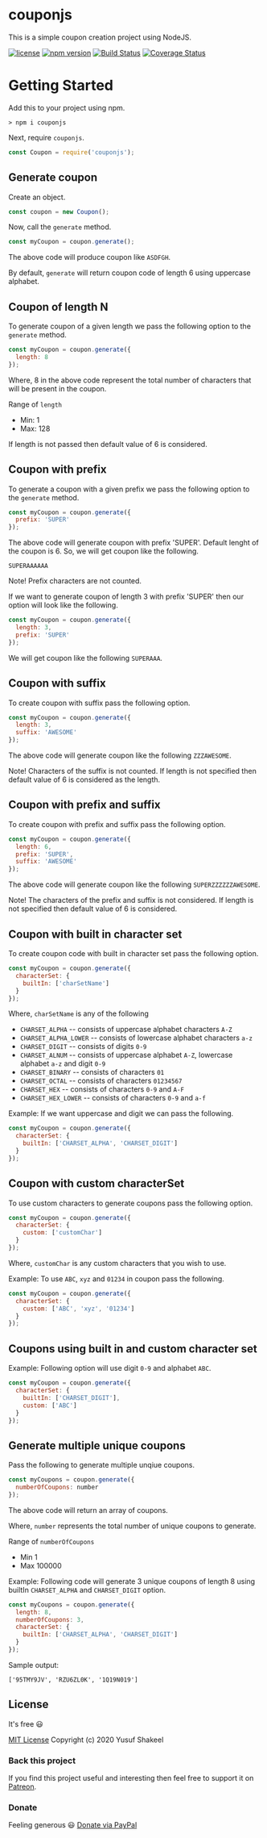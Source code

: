 # couponjs
This is a simple coupon creation project using NodeJS.

[![license](https://img.shields.io/badge/license-MIT-blue.svg)](https://github.com/yusufshakeel/couponjs)
[![npm version](https://img.shields.io/badge/npm-0.7.3-blue.svg)](https://www.npmjs.com/package/couponjs)
[![Build Status](https://travis-ci.com/yusufshakeel/couponjs.svg?branch=master)](https://travis-ci.com/yusufshakeel/couponjs)
[![Coverage Status](https://coveralls.io/repos/github/yusufshakeel/couponjs/badge.svg?branch=master)](https://coveralls.io/github/yusufshakeel/couponjs?branch=master)

# Getting Started
Add this to your project using npm.
```
> npm i couponjs
```

Next, require `couponjs`.
```javascript
const Coupon = require('couponjs');
```

## Generate coupon
Create an object.
```javascript
const coupon = new Coupon();
```

Now, call the `generate` method.
```javascript
const myCoupon = coupon.generate();
```
The above code will produce coupon like `ASDFGH`.

By default, `generate` will return coupon code of length 6 using uppercase alphabet.

## Coupon of length N
To generate coupon of a given length we pass the following option to the `generate` method.
```javascript
const myCoupon = coupon.generate({
  length: 8
});
```
Where, 8 in the above code represent the total number of characters that will be present in the coupon.

Range of `length`
* Min: 1
* Max: 128

If length is not passed then default value of 6 is considered.

## Coupon with prefix
To generate a coupon with a given prefix we pass the following option to the `generate` method.
```javascript
const myCoupon = coupon.generate({
  prefix: 'SUPER'
});
```
The above code will generate coupon with prefix 'SUPER'. Default lenght of the coupon is 6. So, we will get coupon like the following.

`SUPERAAAAAA`

Note! Prefix characters are not counted.

If we want to generate coupon of length 3 with prefix 'SUPER' then our option will look like the following.
```javascript
const myCoupon = coupon.generate({
  length: 3,
  prefix: 'SUPER'
});
```
We will get coupon like the following `SUPERAAA`.

## Coupon with suffix
To create coupon with suffix pass the following option.
```javascript
const myCoupon = coupon.generate({
  length: 3,
  suffix: 'AWESOME'
});
```
The above code will generate coupon like the following `ZZZAWESOME`.

Note! Characters of the suffix is not counted. If length is not specified then default value of 6 is considered as the length.

## Coupon with prefix and suffix
To create coupon with prefix and suffix pass the following option.
```javascript
const myCoupon = coupon.generate({
  length: 6,
  prefix: 'SUPER',
  suffix: 'AWESOME'
});
```
The above code will generate coupon like the following `SUPERZZZZZZAWESOME`.

Note! The characters of the prefix and suffix is not considered. If length is not specified then default value of 6 is considered.

## Coupon with built in character set
To create coupon code with built in character set pass the following option.
```javascript
const myCoupon = coupon.generate({
  characterSet: {
    builtIn: ['charSetName']
  }
});
```
Where, `charSetName` is any of the following

- `CHARSET_ALPHA` -- consists of uppercase alphabet characters `A-Z`
- `CHARSET_ALPHA_LOWER` -- consists of lowercase alphabet characters `a-z`
- `CHARSET_DIGIT` -- consists of digits `0-9`
- `CHARSET_ALNUM` -- consists of uppercase alphabet `A-Z`, lowercase alphabet `a-z` and digit `0-9`
- `CHARSET_BINARY` -- consists of characters `01`
- `CHARSET_OCTAL` -- consists of characters `01234567`
- `CHARSET_HEX` -- consists of characters `0-9` and `A-F`
- `CHARSET_HEX_LOWER` -- consists of characters `0-9` and `a-f`

Example: If we want uppercase and digit we can pass the following.
```javascript
const myCoupon = coupon.generate({
  characterSet: {
    builtIn: ['CHARSET_ALPHA', 'CHARSET_DIGIT']
  }
});
```

## Coupon with custom characterSet
To use custom characters to generate coupons pass the following option.
```javascript
const myCoupon = coupon.generate({
  characterSet: {
    custom: ['customChar']
  }
});
```
Where, `customChar` is any custom characters that you wish to use.

Example: To use `ABC`, `xyz` and `01234` in coupon pass the following.
```javascript
const myCoupon = coupon.generate({
  characterSet: {
    custom: ['ABC', 'xyz', '01234']
  }
});
```

## Coupons using built in and custom character set
Example: Following option will use digit `0-9` and alphabet `ABC`.
```javascript
const myCoupon = coupon.generate({
  characterSet: {
    builtIn: ['CHARSET_DIGIT'],
    custom: ['ABC']
  }
});
```

## Generate multiple unique coupons
Pass the following to generate multiple unqiue coupons.
```javascript
const myCoupons = coupon.generate({
  numberOfCoupons: number
});
```
The above code will return an array of coupons.

Where, `number` represents the total number of unique coupons to generate.

Range of `numberOfCoupons`

- Min 1
- Max 100000

Example:
Following code will generate 3 unique coupons of length 8 using builtIn `CHARSET_ALPHA` and `CHARSET_DIGIT` option.
```javascript
const myCoupons = coupon.generate({
  length: 8,
  numberOfCoupons: 3,
  characterSet: {
    builtIn: ['CHARSET_ALPHA', 'CHARSET_DIGIT']
  }
});
```

Sample output:
```
['95TMY9JV', 'RZU6ZL0K', '1Q19N019']
```


## License
It's free :smiley:

[MIT License](https://github.com/yusufshakeel/couponjs/blob/master/LICENSE) Copyright (c) 2020 Yusuf Shakeel

### Back this project

If you find this project useful and interesting then feel free to support it on [Patreon](https://www.patreon.com/yusufshakeel).

### Donate
Feeling generous :smiley: [Donate via PayPal](https://www.paypal.me/yusufshakeel)
